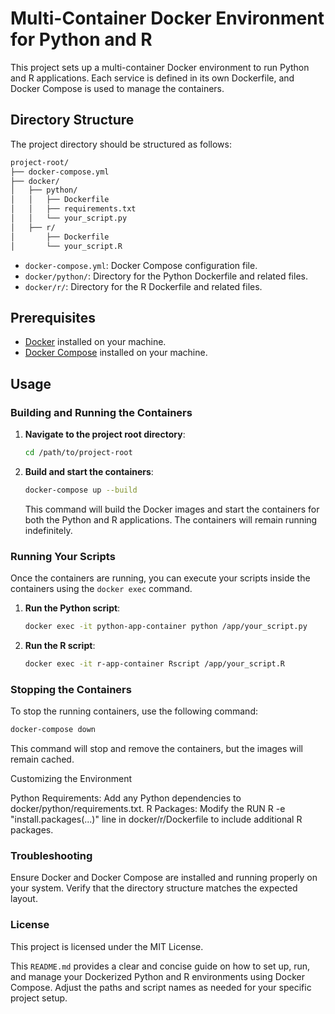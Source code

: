 # Multi-Container Docker Environment for Python and R

This project sets up a multi-container Docker environment to run Python and R applications. Each service is defined in its own Dockerfile, and Docker Compose is used to manage the containers.

## Directory Structure

The project directory should be structured as follows:

```sh
project-root/
├── docker-compose.yml
├── docker/
│   ├── python/
│   │   ├── Dockerfile
│   │   ├── requirements.txt
│   │   └── your_script.py
│   ├── r/
│       ├── Dockerfile
│       └── your_script.R
```


- `docker-compose.yml`: Docker Compose configuration file.
- `docker/python/`: Directory for the Python Dockerfile and related files.
- `docker/r/`: Directory for the R Dockerfile and related files.

## Prerequisites

- [Docker](https://www.docker.com/get-started) installed on your machine.
- [Docker Compose](https://docs.docker.com/compose/install/) installed on your machine.

## Usage

### Building and Running the Containers

1. **Navigate to the project root directory**:

    ```sh
    cd /path/to/project-root
    ```

2. **Build and start the containers**:

    ```sh
    docker-compose up --build
    ```

    This command will build the Docker images and start the containers for both the Python and R applications. The containers will remain running indefinitely.

### Running Your Scripts

Once the containers are running, you can execute your scripts inside the containers using the `docker exec` command.

1. **Run the Python script**:

    ```sh
    docker exec -it python-app-container python /app/your_script.py
    ```

2. **Run the R script**:

    ```sh
    docker exec -it r-app-container Rscript /app/your_script.R
    ```

### Stopping the Containers

To stop the running containers, use the following command:

```sh
docker-compose down
```

This command will stop and remove the containers, but the images will remain cached.

Customizing the Environment

Python Requirements: Add any Python dependencies to docker/python/requirements.txt.
R Packages: Modify the RUN R -e "install.packages(...)" line in docker/r/Dockerfile to include additional R packages.

### Troubleshooting

Ensure Docker and Docker Compose are installed and running properly on your system.
Verify that the directory structure matches the expected layout.

### License
This project is licensed under the MIT License.


This `README.md` provides a clear and concise guide on how to set up, run, and manage your Dockerized Python and R environments using Docker Compose. Adjust the paths and script names as needed for your specific project setup.
